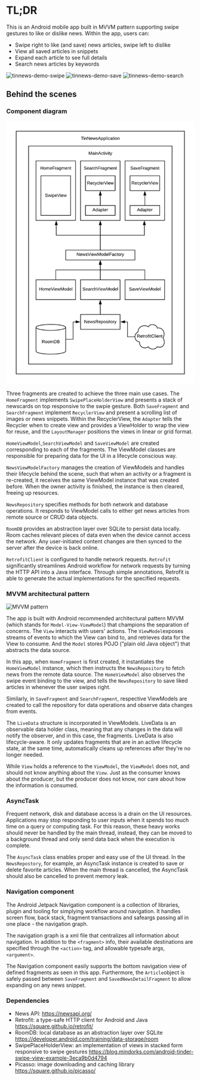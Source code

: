# TL;DR
This is an Android mobile app built in MVVM pattern supporting swipe gestures to like or dislike news. Within the app, users can:
- Swipe right to like (and save) news articles, swipe left to dislike 
- View all saved articles in snippets
- Expand each article to see full details 
- Search news articles by keywords 
<img src="./demo/tinnews-demo-swipe.gif" alt="tinnews-demo-swipe">
<img src="./demo/tinnews-demo-save.gif" alt="tinnews-demo-save">
<img src="./demo/tinnews-demo-search.gif" alt="tinnews-demo-search">

## Behind the scenes 
### Component diagram
<img src="./demo/component.png" alt="component diagram">

Three fragments are created to achieve the three main use cases. The ```HomeFragment``` implements ```SwipePlaceHolderView``` and presents a stack of newscards on top responsive to the swpie gesture. Both ```SaveFragment``` and ```SearchFragment``` implement ```RecyclerView``` and present a scrolling list of images or news snippets. 
Within the RecyclerView, the ```Adapter``` tells the Recycler when to create view and provides a ViewHolder to wrap the view for reuse, and the ```LayoutManager``` positions the views in linear or grid format. 

```HomeViewModel```,```SearchViewModel``` and ```SaveViewModel``` are created corresponding to each of the fragments. The ViewModel classes are responsible for preparing data for the UI in a lifecycle conscious way. 

```NewsViewModelFactory``` manages the creation of ViewModels and handles their lifecycle behind the scene, such that when an activity or a fragment is re-created, it receives the same ViewModel instance that was created before. When the owner activity is finished, the instance is then cleared, freeing up resources.  

```NewsRepository``` specifies methods for both network and database operations. It responds to ViewModel calls to either get news articles from remote source or CRUD data objects.

```RoomDB``` provides an abstraction layer over SQLite to persist data locally. Room caches relevant pieces of data even when the device cannot access the network. Any user-initiated content changes are then synced to the server after the device is back online.

```RetrofitClient``` is configured to handle network requests. ```Retrofit``` significantly streamlines Android workflow for network requests by turning the HTTP API into a Java interface. Through simple annotations, Retrofit is able to generate the actual implementations for the specified requests.

### MVVM architectural pattern
<img src="./demo/final-architecture.png" alt="MVVM pattern">

The app is built with Android recommended architectural pattern MVVM (which stands for ```Model-View-ViewModel```) that champions the separation of concerns. The ```View``` interacts with users' actions. The ```ViewModel```exposes streams of events to which the View can bind to, and retrieves data for the View to consume. And the ```Model``` stores POJO ("plain old Java object") that abstracts the data source.  

In this app, when ```HomeFragment``` is first created, it instantiates the ```HomeViewModel``` instance, which then instructs the ```NewsRepository``` to fetch news from the remote data source. The ```HomeViewModel``` also observes the swipe event binding to the view, and tells the ```NewsRepository``` to save liked articles in whenever the user swipes right. 

Similarly, in ```SaveFragment``` and ```SearchFragment```, respective ViewModels are created to call the repository for data operations and observe data changes from events.

The ```LiveData``` structure is incorporated in ViewModels. LiveData is an observable data holder class, meaning that any changes in the data will notify the observer, and in this case, the fragments. 
LiveData is also lifecycle-aware. It only updates fragments that are in an active lifecycle state, at the same time, automatically cleans up references after they're no longer needed. 

While ```View``` holds a reference to the ```ViewModel```, the ```ViewModel``` does not, and should not know anything about the ```View```. Just as the consumer knows about the producer, but the producer does not know, nor care about how the information is consumed.

### AsyncTask 
Frequent network, disk and database access is a drain on the UI resources. Applications may stop responding to user inputs when it spends too much time on a query or computing task. For this reason, these heavy works should never be handled by the main thread, instead, they can be moved to a background thread and only send data back when the execution is complete. 

The ```AsyncTask``` class enables proper and easy use of the UI thread. In the ```NewsRepostory```, for example, an AsyncTask instance is created to save or delete favorite articles. When the main thread is cancelled, the AsyncTask should also be cancelled to prevent memory leak. 


### Navigation component 
The Android Jetpack Navigation component is a collection of libraries, plugin and tooling for simplying workflow around navigation. It handles screen flow, back stack, fragment transactions and safeargs passing all in one place - the navigation graph. 

The navigation graph is a xml file that centralizes all information about navigation. In addition to the ```<fragment>``` info, their available destinations are specified through the ```<action>``` tag, and allowable typesafe args, ```<argument>```. 

The Navigation component easily supports the bottom navigation view of defined fragments as seen in this app. Furthermore, the ```Article```object is safely passed between  ```SaveFragment``` and ```SavedNewsDetailFragment``` to allow expanding on any news snippet. 

### Dependencies
- News API: https://newsapi.org/
- Retrofit: a type-safe HTTP client for Android and Java https://square.github.io/retrofit/
- RoomDB: local database as an abstraction layer over SQLite https://developer.android.com/training/data-storage/room
- SwipePlaceHolderView: an implementation of views in stacked form responsive to swipe gestures https://blog.mindorks.com/android-tinder-swipe-view-example-3eca9b0d4794
- Picasso: image downloading and caching library https://square.github.io/picasso/
